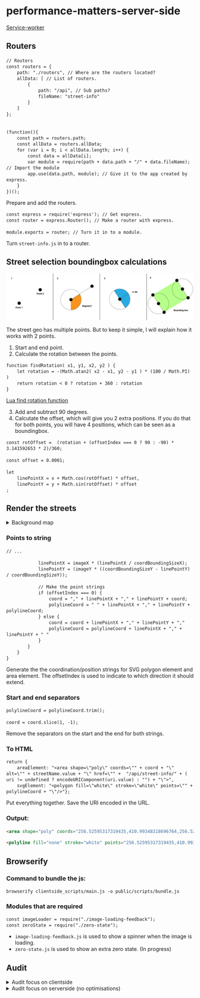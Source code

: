 # performance-matters-server-side

[Service-worker](AUDIT.md)

## Routers
```JS
// Routers
const routers = {
    path: "./routers", // Where are the routers located?
    allData: [ // List of routers.
        {
            path: "/api", // Sub paths?
            fileName: "street-info"
        }
    ]
};


(function(){
    const path = routers.path;
    const allData = routers.allData;
    for (var i = 0; i < allData.length; i++) {
        const data = allData[i];
        var module = require(path + data.path + "/" + data.fileName); // Import the module
        app.use(data.path, module); // Give it to the app created by express.
    }
})();
```
Prepare and add the routers.


```JS
const express = require('express'); // Get express.
const router = express.Router(); // Make a router with express.

module.exports = router; // Turn it in to a module.
```
Turn `street-info.js` in to a router.




## Street selection boundingbox calculations
![Boundingbox calculation](readme-content/boundingboxCalc.png)

The street geo has multiple points. But to keep it simple, I will explain how it works with 2 points.

1. Start and end point.
2. Calculate the rotation between the points.
```JS
function findRotation( x1, y1, x2, y2 ) {
    let rotation = -(Math.atan2( x2 - x1, y2 - y1 ) * (180 / Math.PI) )
    return rotation < 0 ? rotation + 360 : rotation
}
```
[Lua find rotation function](https://wiki.multitheftauto.com/wiki/FindRotation)

3. Add and subtract 90 degrees.
4. Calcutate the offset, which will give you 2 extra positions. If you do that for both points, you will have 4 positions, which can be seen as a boundingbox.
```JS
const rotOffset =  (rotation + (offsetIndex === 0 ? 90 : -90) * 3.141592653 * 2)/360;

const offset = 0.0001;

let 
    linePointX = x + Math.cos(rotOffset) * offset, 
    linePointY = y + Math.sin(rotOffset) * offset
;
```

## Render the streets

<details>
<summary>Background map</summary>
<img src="https://raw.githubusercontent.com/IIYAMA12/performance-matters-server-side/master/readme-content/map.png">
</details>



### Points to string
```JS
// ... 

            linePointX = imageX * (linePointX / coordBoundingSizeX);
            linePointY = (imageY * ((coordBoundingSizeY - linePointY) / coordBoundingSizeY));

            // Make the point strings            
            if (offsetIndex === 0) {
                coord = "," + linePointX + "," + linePointY + coord;
                polylineCoord = " " + linePointX + "," + linePointY + polylineCoord;
            } else {
                coord = coord + linePointX + "," + linePointY + ","
                polylineCoord = polylineCoord + linePointX + "," + linePointY + " "
            }
        }
    }
}
```
Generate the the coordination/position strings for SVG polygon element and area element. The offsetIndex is used to indicate to which direction it should extend.


### Start and end separators
```JS
polylineCoord = polylineCoord.trim();

coord = coord.slice(1, -1);
```
Remove the separators on the start and the end for both strings.


### To HTML
```JS
return {
    areaElement: "<area shape=\"poly\" coords=\"" + coord + "\" alt=\"" + streetName.value + "\" href=\"" +  "/api/street-info/" + ( uri != undefined ? encodeURIComponent(uri.value) : "") + "\">", 
    svgElement: "<polygon fill=\"white\" stroke=\"white\" points=\"" + polylineCoord + "\"/>"};
```       
Put everything together. Save the URI encoded in the URL.

### Output:
```HTML
<area shape="poly" coords="256.52595317319435,410.99348318696764,256.52595317319435,410.99348318696764,256.52595317319435,418.627963178187,256.52595317319435,418.627963178187" alt="Hooiwagens steeg" href="/api/street-info/https%3A%2F%2Fadamlink.nl%2Fgeo%2Fstreet%2Fhooiwagens-steeg%2F5454">
```

```HTML
<polyline fill="none" stroke="white" points="256.52595317319435,410.99348318696764 256.52595317319435,410.99348318696764 256.52595317319435,418.627963178187 256.52595317319435,418.627963178187"></polyline>
```




## Browserify

### Command to bundle the js:
```shell
browserify clientside_scripts/main.js -o public/scripts/bundle.js
```


### Modules that are required
```JS
const imageLoader = require("./image-loading-feedback");
const zeroState = require("./zero-state");
```

* `image-loading-feedback.js` is used to show a spinner when the image is loading.
* `zero-state.js` is used to show an extra zero state. (In progress)


## Audit
<details>
<summary>Audit focus on clientside</summary>
<img src="https://raw.githubusercontent.com/IIYAMA12/performance-matters-server-side/master/readme-content/performanceAfter.png">
</details>

<details>
<summary>Audit focus on serverside (no optimisations)</summary>
<img src="https://raw.githubusercontent.com/IIYAMA12/performance-matters-server-side/master/readme-content/audit1_1.png">
<img src="https://raw.githubusercontent.com/IIYAMA12/performance-matters-server-side/master/readme-content/audit1_2.png">
<img src="https://raw.githubusercontent.com/IIYAMA12/performance-matters-server-side/master/readme-content/audit1_3.png">
</details>